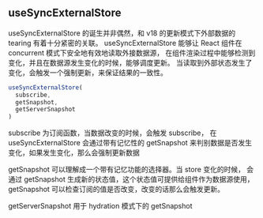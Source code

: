 ## useSyncExternalStore
useSyncExternalStore 的诞生并非偶然，和 v18 的更新模式下外部数据的 tearing 有着十分紧密的关联。
useSyncExternalStore 能够让 React 组件在 concurrent 模式下安全地有效地读取外接数据源，
在组件渲染过程中能够检测到变化，并且在数据源发生变化的时候，能够调度更新。
当读取到外部状态发生了变化，会触发一个强制更新，来保证结果的一致性。

```js
useSyncExternalStore(
  subscribe,
  getSnapshot,
  getServerSnapshot
)
```

subscribe 为订阅函数，当数据改变的时候，会触发 subscribe，
在 useSyncExternalStore 会通过带有记忆性的 getSnapshot 
来判别数据是否发生变化，如果发生变化，那么会强制更新数据

getSnapshot 可以理解成一个带有记忆功能的选择器。当 store 变化的时候，
会通过 getSnapshot 生成新的状态值，这个状态值可提供给组件作为数据源使用，
getSnapshot 可以检查订阅的值是否改变，改变的话那么会触发更新。

getServerSnapshot 用于 hydration 模式下的 getSnapshot
